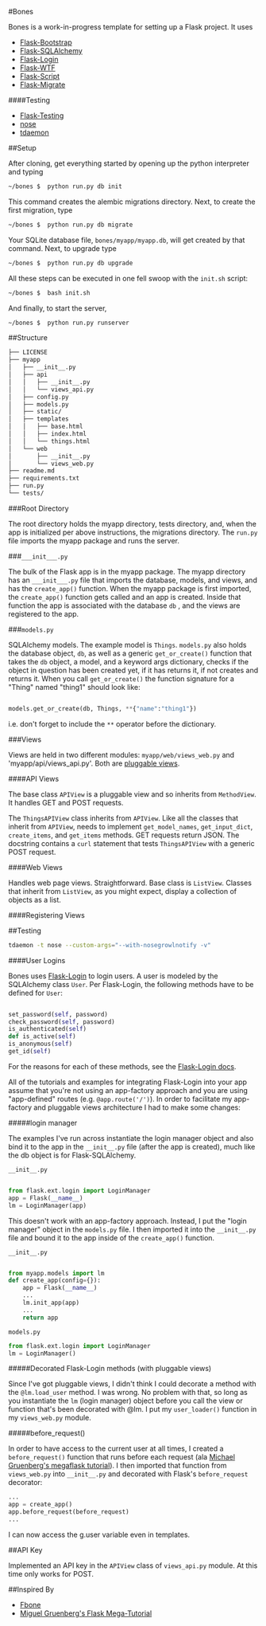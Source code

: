 #Bones

Bones is a work-in-progress template for setting up a Flask project.  It uses

-  [Flask-Bootstrap](https://github.com/mbr/flask-bootstrap)
-  [Flask-SQLAlchemy]()
-  [Flask-Login]()
-  [Flask-WTF]()
-  [Flask-Script]()
-  [Flask-Migrate](https://github.com/miguelgrinberg/Flask-Migrate)

####Testing

-  [Flask-Testing](https://github.com/jarus/flask-testing)
-  [nose](http://nose.readthedocs.org/en/latest/)
-  [tdaemon](https://github.com/brunobord/tdaemon)

##Setup

After cloning, get everything started by opening up the python interpreter and typing

~~~.bash
~/bones $  python run.py db init
~~~

This command creates the alembic migrations directory.
Next, to create the first migration, type

~~~.bash
~/bones $  python run.py db migrate
~~~

Your SQLite database file, `bones/myapp/myapp.db`, will get created by that command.
Next, to upgrade type

~~~.bash
~/bones $  python run.py db upgrade
~~~

All these steps can be executed in one fell swoop with the `init.sh` script:

~~~bash
~/bones $  bash init.sh
~~~

And finally, to start the server,

~~~.bash
~/bones $  python run.py runserver
~~~

##Structure

~~~.bash
├── LICENSE
├── myapp
│   ├── __init__.py
│   ├── api
│   │   ├── __init__.py
│   │   └── views_api.py
│   ├── config.py
│   ├── models.py
│   ├── static/
│   ├── templates
│   │   ├── base.html
│   │   ├── index.html
│   │   └── things.html
│   └── web
│       ├── __init__.py
│       └── views_web.py
├── readme.md
├── requirements.txt
├── run.py
└── tests/
~~~

###Root Directory

The root directory holds the myapp directory, tests directory, and, when the app is initialized per above instructions, the migrations directory.  The `run.py` file imports the myapp package and runs the server.

###`___init___.py`

The bulk of the Flask app is in the myapp package.  The myapp directory has an `___init___.py` file that imports the database, models, and views, and has the `create_app()` function.  When the myapp package is first imported, the `create_app()` function gets called and an app is created.  Inside that function the app is associated with the database `db` , and the views are registered to the app.

###`models.py`

SQLAlchemy models.  The example model is `Things`.  `models.py` also holds the database object, `db`, as well as a generic `get_or_create()` function that takes the `db` object, a model, and a keyword args dictionary, checks if the object in question has been created yet, if it has returns it, if not creates and returns it.  When you call `get_or_create()` the function signature for a "Thing" named "thing1" should look like:

~~~python

models.get_or_create(db, Things, **{"name":"thing1"})
~~~

i.e. don't forget to include the `**` operator before the dictionary.

###Views

Views are held in two different modules: `myapp/web/views_web.py` and 'myapp/api/views_api.py'.  Both are [pluggable views](http://flask.pocoo.org/docs/views/).

####API Views

The base class `APIView` is a pluggable view and so inherits from `MethodView`.  It handles GET and POST requests.

The `ThingsAPIView` class inherits from `APIView`.  Like all the classes that inherit from `APIView`, needs to implement `get_model_names`, `get_input_dict`, `create_items`, and `get_items` methods.  GET requests return JSON.  The docstring contains a `curl` statement that tests `ThingsAPIView` with a generic POST request.

####Web Views

Handles web page views.  Straightforward.  Base class is `ListView`.  Classes that inherit from `ListView`, as you might expect, display a collection of objects as a list.

####Registering Views

##Testing

~~~bash
tdaemon -t nose --custom-args="--with-nosegrowlnotify -v"
~~~


####User Logins

Bones uses [Flask-Login]() to login users.  A user is modeled by the SQLAlchemy class `User`.  Per Flask-Login, the following methods have to be defined  for `User`:
~~~python

set_password(self, password)
check_password(self, password)
is_authenticated(self)
def is_active(self)
is_anonymous(self)
get_id(self)

~~~

For the reasons for each of these methods, see the [Flask-Login docs]().

All of the tutorials and examples for integrating Flask-Login into your app assume that you're not using an app-factory approach and you are using "app-defined" routes (e.g. `@app.route('/')`).  In order to facilitate my app-factory and pluggable views architecture I had to make some changes:

#####login manager

The examples I've run across instantiate the login manager object and also bind it to the app in the `__init__.py` file (after the app is created), much like the db object is for Flask-SQLAlchemy.

`__init__.py`
~~~python

from flask.ext.login import LoginManager
app = Flask(__name__)
lm = LoginManager(app)

~~~

This doesn't work with an app-factory approach.  Instead, I put the  "login manager" object in the `models.py` file.  I then imported it into the `__init__.py` file and bound it to the app inside of the `create_app()` function.


`__init__.py`
~~~python

from myapp.models import lm
def create_app(config={}):
    app = Flask(__name__)
    ...
    lm.init_app(app)
    ...
    return app

~~~

`models.py`
~~~python
from flask.ext.login import LoginManager
lm = LoginManager()
~~~

#####Decorated Flask-Login methods (with pluggable views)

Since I've got pluggable views, I didn't think I could decorate a method with the `@lm.load_user` method.  I was wrong.  No problem with that, so long as you instantiate the `lm` (login manager) object before you call the view or function that's been decorated with @lm.  I put my `user_loader()` function in my `views_web.py` module.

#####before_request()

In order to have access to the current user at all times, I created a `before_request()` function that runs before each request (ala [Michael Gruenberg's megaflask tutorial]()).  I then imported that function from `views_web.py` into `__init__.py` and decorated with Flask's `before_request` decorator:

~~~python
...
app = create_app()
app.before_request(before_request)
...

~~~

I can now access the g.user variable even in templates.

##API Key

Implemented an API key in the `APIView` class of `views_api.py` module. At this time only works for POST.


##Inspired By

-  [Fbone](https://github.com/imwilsonxu/fbone)
-  [Miguel Gruenberg's Flask Mega-Tutorial]()
